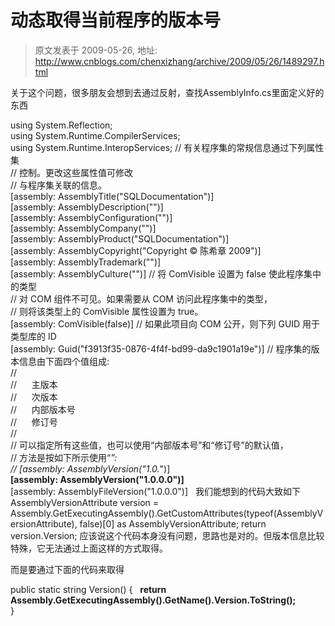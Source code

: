 # 动态取得当前程序的版本号 
> 原文发表于 2009-05-26, 地址: http://www.cnblogs.com/chenxizhang/archive/2009/05/26/1489297.html 


关于这个问题，很多朋友会想到去通过反射，查找AssemblyInfo.cs里面定义好的东西

 using System.Reflection;  
using System.Runtime.CompilerServices;  
using System.Runtime.InteropServices; // 有关程序集的常规信息通过下列属性集  
// 控制。更改这些属性值可修改  
// 与程序集关联的信息。  
[assembly: AssemblyTitle("SQLDocumentation")]  
[assembly: AssemblyDescription("")]  
[assembly: AssemblyConfiguration("")]  
[assembly: AssemblyCompany("")]  
[assembly: AssemblyProduct("SQLDocumentation")]  
[assembly: AssemblyCopyright("Copyright © 陈希章 2009")]  
[assembly: AssemblyTrademark("")]  
[assembly: AssemblyCulture("")] // 将 ComVisible 设置为 false 使此程序集中的类型  
// 对 COM 组件不可见。如果需要从 COM 访问此程序集中的类型，  
// 则将该类型上的 ComVisible 属性设置为 true。  
[assembly: ComVisible(false)] // 如果此项目向 COM 公开，则下列 GUID 用于类型库的 ID  
[assembly: Guid("f3913f35-0876-4f4f-bd99-da9c1901a19e")] // 程序集的版本信息由下面四个值组成:  
//  
//      主版本  
//      次版本   
//      内部版本号  
//      修订号  
//  
// 可以指定所有这些值，也可以使用“内部版本号”和“修订号”的默认值，  
// 方法是按如下所示使用“*”:  
// [assembly: AssemblyVersion("1.0.*")]  
**[assembly: AssemblyVersion("1.0.0.0")]**  
[assembly: AssemblyFileVersion("1.0.0.0")]   我们能想到的代码大致如下 AssemblyVersionAttribute version = Assembly.GetExecutingAssembly().GetCustomAttributes(typeof(AssemblyVersionAttribute), false)[0] as AssemblyVersionAttribute; return version.Version; 应该说这个代码本身没有问题，思路也是对的。但版本信息比较特殊，它无法通过上面这样的方式取得。

 而是要通过下面的代码来取得

 public static string Version() {   **return Assembly.GetExecutingAssembly().GetName().Version.ToString();**  
} 





















